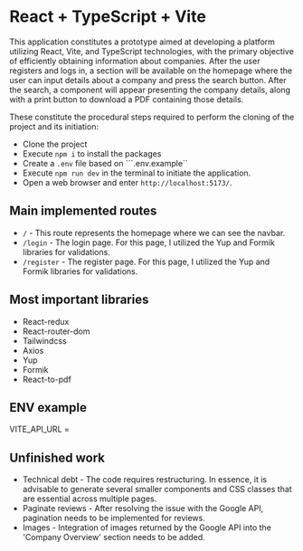 # React + TypeScript + Vite

This application constitutes a prototype aimed at developing a platform utilizing React, Vite, and TypeScript technologies, with the primary objective of efficiently obtaining information about companies.
After the user registers and logs in, a section will be available on the homepage where the user can input details about a company and press the search button. After the search, a component will appear presenting the company details, along with a print button to download a PDF containing those details.

These constitute the procedural steps required to perform the cloning of the project and its initiation:
- Clone the project
- Execute ```npm i``` to install the packages
- Create a ```.env``` file based on ```.env.example``
- Execute ```npm run dev``` in the terminal to initiate the application.
- Open a web browser and enter ```http://localhost:5173/```.

## Main implemented routes
- ```/``` -  This route represents the homepage where we can see the navbar.
- ```/login``` - The login page. For this page, I utilized the Yup and Formik libraries for validations.
- ```/register``` - The register page. For this page, I utilized the Yup and Formik libraries for validations.

## Most important libraries
- React-redux
- React-router-dom
- Tailwindcss
- Axios
- Yup
- Formik
- React-to-pdf

## ENV example
VITE_API_URL =

## Unfinished work
- Technical debt - The code requires restructuring. In essence, it is advisable to generate several smaller components and CSS classes that are essential across multiple pages.
- Paginate reviews - After resolving the issue with the Google API, pagination needs to be implemented for reviews.
- Images - Integration of images returned by the Google API into the 'Company Overview' section needs to be added.
